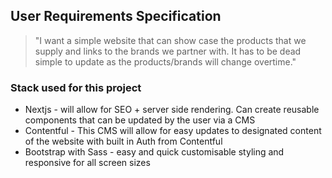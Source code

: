 ## User Requirements Specification

> "I want a simple website that can show case the products that we supply and links to the brands we partner with. It has to be dead simple to update as the products/brands will change overtime."

### Stack used for this project

- Nextjs - will allow for SEO + server side rendering. Can create reusable components that can be updated by the user via a CMS
- Contentful - This CMS will allow for easy updates to designated content of the website with built in Auth from Contentful
- Bootstrap with Sass - easy and quick customisable styling and responsive for all screen sizes
